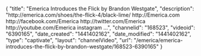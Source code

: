 {
    "title": "Emerica Introduces the Flick by Brandon Westgate",
    "description": "http:\/\/emerica.com\/shoes\/the-flick-4\/black-lime\/ http:\/\/Emerica.com http:\/\/facebook.com\/Emerica http:\/\/twitter.com\/Emerica http:\/\/youtube.com\/Emerica instagram ...",
    "channelid": "168523",
    "videoid": "6390165",
    "date_created": "1441402162",
    "date_modified": "1441402162",
    "type": "captivate",
    "layout": "channelVideo",
    "url": "\/emerica\/emerica-introduces-the-flick-by-brandon-westgate\/168523-6390165"
}